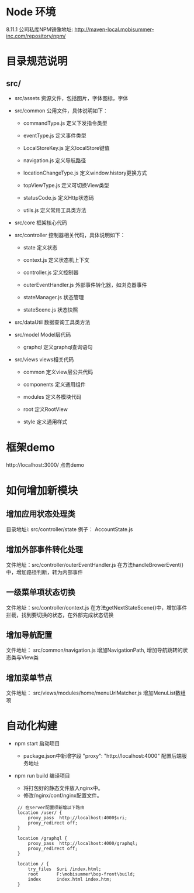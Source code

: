 # Node 环境

8.11.1
公司私库NPM镜像地址: http://maven-local.mobisummer-inc.com/repository/npm/

# 目录规范说明

## src/
+ src/assets  资源文件，包括图片，字体图标，字体

+ src/common  公用文件，具体说明如下：

   - commandType.js 定义下发指令类型

   - eventType.js   定义事件类型

   - LocalStoreKey.js 定义localStore键值

   - navigation.js  定义导航路径

   - locationChangeType.js 定义window.history更换方式

   - topViewType.js 定义可切换View类型

   - statusCode.js  定义Http状态码

   - utils.js       定义常用工具类方法  

+ src/core 框架核心代码

+ src/controller 控制器相关代码，具体说明如下：

   - state          定义状态

   - context.js     定义状态机上下文
   
   - controller.js  定义控制器

   - outerEventHandler.js 外部事件转化器，如浏览器事件

   - stateManager.js 状态管理

   - stateScene.js 状态快照

+ src/dataUtil   数据查询工具类方法

+ src/model   Model层代码

   - graphql  定义graphql查询语句 

+ src/views   views相关代码

   - common   定义view层公共代码

   - components 定义通用组件

   - modules   定义各模块代码

   - root      定义RootView

   - style     定义通用样式


# 框架demo
http://localhost:3000/ 点击demo 

# 如何增加新模块
## 增加应用状态处理类
目录地址i: src/controller/state
例子： AccountState.js

## 增加外部事件转化处理
文件地址：src/controller/outerEventHandler.js
在方法handleBrowerEvent()中，增加路径判断，转为内部事件

## 一级菜单项状态切换
文件地址：src/controller/context.js
在方法getNextStateScene()中，增加事件拦截，找到要切换的状态，在外部完成状态切换

## 增加导航配置
文件地址： src/common/navigation.js
增加NavigationPath, 增加导航跳转的状态类与View类

## 增加菜单节点
文件地址： src/views/modules/home/menuUrlMatcher.js
增加MenuList数组项 

# 自动化构建
+ npm start 启动项目
   - package.json中新增字段 "proxy": "http://localhost:4000" 配置后端服务地址

+ npm run build 编译项目
   - 将打包好的静态文件放入nginx中。
   - 修改/nginx/conf/nginx配置文件。
    

   ```
    // 在server配置项新增以下路由
    location /user/ {
        proxy_pass  http://localhost:4000$uri;
        proxy_redirect off;
    }	
    
    location /graphql {
        proxy_pass  http://localhost:4000/graphql;
        proxy_redirect off;
    }

    location / {
        try_files  $uri /index.html;
        root       F:\mobisummer\bop-front\build;
        index      index.html index.htm;
    }   
 
   ```


